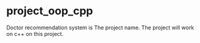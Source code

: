 # project_oop_cpp
Doctor recommendation system is The project name. The project will work on c++ on this project.
